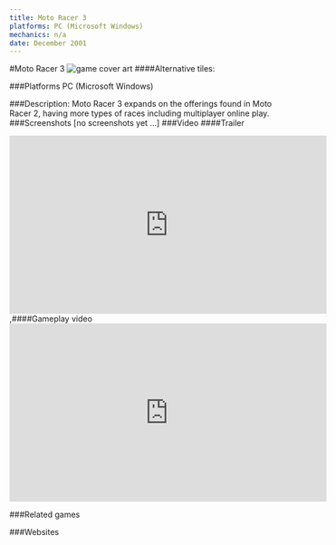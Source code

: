 ```yaml
---
title: Moto Racer 3
platforms: PC (Microsoft Windows)
mechanics: n/a
date: December 2001
---
```

#Moto Racer 3
![game cover art](//images.igdb.com/igdb/image/upload/t_cover_big/uczhu9anrqcgtpbwzvs1.jpg "Logo Title Text 1")
####Alternative tiles:

###Platforms
PC (Microsoft Windows)

###Description:
Moto Racer 3 expands on the offerings found in Moto Racer 2, having more types of races including multiplayer online play.
###Screenshots
[no screenshots yet ...]
###Video
####Trailer

<iframe width="560" height="315" src="https://www.youtube.com/embed/tmlbid0iX1Q" frameborder="0" allowfullscreen></iframe>
,####Gameplay video

<iframe width="560" height="315" src="https://www.youtube.com/embed/Ys4iBUn8030" frameborder="0" allowfullscreen></iframe>

###Related games

###Websites

